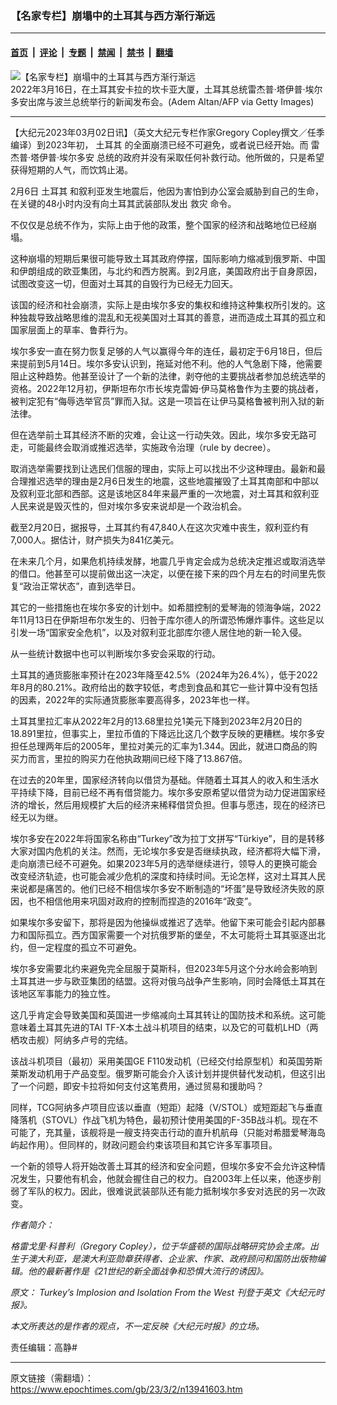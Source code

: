 ### 【名家专栏】崩塌中的土耳其与西方渐行渐远

---

#### [首页](../../../..?n13941603) &nbsp;|&nbsp; [评论](../../../../../epoch-comment?n13941603) &nbsp;|&nbsp; [专题](../../../../../epoch-special?n13941603) &nbsp;|&nbsp; [禁闻](../../../../../epoch-news?n13941603) &nbsp;|&nbsp; [禁书](../../../../../books?n13941603) &nbsp;|&nbsp; [翻墙](https://github.com/gfw-breaker/nogfw/blob/master/README.md?n13941603)


<div><img alt="【名家专栏】崩塌中的土耳其与西方渐行渐远" class="attachment-djy_600_400 size-djy_600_400 wp-post-image" src="https://i.epochtimes.com/assets/uploads/2023/03/id13941608-Recep-Tayyip-Erdogan-700x420-600x400.jpg"/>
<div class="caption">
 2022年3月16日，在土耳其安卡拉的坎卡亚大厦，土耳其总统雷杰普‧塔伊普‧埃尔多安出席与波兰总统举行的新闻发布会。(Adem Altan/AFP via Getty Images)
</div></div><hr/><div class="post_content" id="artbody" itemprop="articleBody">
 <!-- article content begin -->
 <p>
  【大纪元2023年03月02日讯】（英文大纪元专栏作家Gregory Copley撰文／任季编译）到2023年初，
  <ok href="https://www.epochtimes.com/gb/tag/%E5%9C%9F%E8%80%B3%E5%85%B6.html">
   土耳其
  </ok>
  的全面崩溃已经不可避免，或者说已经开始。而
  <ok href="https://www.epochtimes.com/gb/tag/%E9%9B%B7%E6%9D%B0%E6%99%AE%E2%80%A7%E5%A1%94%E4%BC%8A%E6%99%AE%E2%80%A7%E5%9F%83%E5%B0%94%E5%A4%9A%E5%AE%89.html">
   雷杰普‧塔伊普‧埃尔多安
  </ok>
  总统的政府并没有采取任何补救行动。他所做的，只是希望获得短期的人气，而饮鸩止渴。
 </p>
 <p>
  2月6日
  <ok href="https://www.epochtimes.com/gb/tag/%E5%9C%9F%E8%80%B3%E5%85%B6.html">
   土耳其
  </ok>
  和叙利亚发生地震后，他因为害怕到办公室会威胁到自己的生命，在关键的48小时内没有向土耳其武装部队发出
  <ok href="https://www.epochtimes.com/gb/tag/%E6%95%91%E7%81%BE.html">
   救灾
  </ok>
  命令。
 </p>
 <p>
  不仅仅是总统不作为，实际上由于他的政策，整个国家的经济和战略地位已经崩塌。
 </p>
 <p>
  这种崩塌的短期后果很可能导致土耳其政府停摆，国际影响力缩减到俄罗斯、中国和伊朗组成的欧亚集团，与北约和西方脱离。到2月底，美国政府出于自身原因，试图改变这一切，但面对土耳其的自毁行为已经无力回天。
 </p>
 <p>
  该国的经济和社会崩溃，实际上是由埃尔多安的集权和维持这种集权所引发的。这种独裁导致战略思维的混乱和无视美国对土耳其的善意，进而造成土耳其的孤立和国家层面上的草率、鲁莽行为。
 </p>
 <p>
  埃尔多安一直在努力恢复足够的人气以赢得今年的连任，最初定于6月18日，但后来提前到5月14日。埃尔多安认识到，拖延对他不利。他的人气急剧下降，他需要阻止这种趋势。他甚至设计了一个新的法律，剥夺他的主要挑战者参加总统选举的资格。2022年12月初，伊斯坦布尔市长埃克雷姆‧伊马莫格鲁作为主要的挑战者，被判定犯有“侮辱选举官员”罪而入狱。这是一项旨在让伊马莫格鲁被判刑入狱的新法律。
 </p>
 <p>
  但在选举前土耳其经济不断的灾难，会让这一行动失效。因此，埃尔多安无路可走，可能最终会取消或推迟选举，实施政令治理（rule by decree）。
 </p>
 <p>
  取消选举需要找到让选民们信服的理由，实际上可以找出不少这种理由。最新和最合理推迟选举的理由是2月6日发生的地震，这些地震摧毁了土耳其南部和中部以及叙利亚北部和西部。这是该地区84年来最严重的一次地震，对土耳其和叙利亚人民来说是毁灭性的，但对埃尔多安来说却是一个政治机会。
 </p>
 <p>
  截至2月20日，据报导，土耳其约有47,840人在这次灾难中丧生，叙利亚约有7,000人。据估计，财产损失为841亿美元。
 </p>
 <p>
  在未来几个月，如果危机持续发酵，地震几乎肯定会成为总统决定推迟或取消选举的借口。他甚至可以提前做出这一决定，以便在接下来的四个月左右的时间里先恢复“政治正常状态”，直到选举日。
 </p>
 <p>
  其它的一些措施也在埃尔多安的计划中。如希腊控制的爱琴海的领海争端，2022年11月13日在伊斯坦布尔发生的、归咎于库尔德人的所谓恐怖爆炸事件。这些足以引发一场“国家安全危机”，以及对叙利亚北部库尔德人居住地的新一轮入侵。
 </p>
 <p>
  从一些统计数据中也可以判断埃尔多安会采取的行动。
 </p>
 <p>
  土耳其的通货膨胀率预计在2023年降至42.5%（2024年为26.4%），低于2022年8月的80.21%。政府给出的数字较低，考虑到食品和其它一些计算中没有包括的因素，2022年的实际通货膨胀率要高得多，2023年也一样。
 </p>
 <p>
  土耳其里拉汇率从2022年2月的13.68里拉兑1美元下降到2023年2月20日的18.891里拉，但事实上，里拉币值的下降远比这几个数字反映的更糟糕。埃尔多安担任总理两年后的2005年，里拉对美元的汇率为1.344。因此，就进口商品的购买力而言，里拉的购买力在他执政期间已经下降了13.867倍。
 </p>
 <p>
  在过去的20年里，国家经济转向以借贷为基础。伴随着土耳其人的收入和生活水平持续下降，目前已经不再有借贷能力。埃尔多安原希望以借贷为动力促进国家经济的增长，然后用规模扩大后的经济来稀释借贷负担。但事与愿违，现在的经济已经无以为继。
 </p>
 <p>
  埃尔多安在2022年将国家名称由“Turkey”改为拉丁文拼写“Türkiye”，目的是转移大家对国内危机的关注。然而，无论埃尔多安是否继续执政，经济都将大幅下滑，走向崩溃已经不可避免。如果2023年5月的选举继续进行，领导人的更换可能会改变经济轨迹，也可能会减少危机的深度和持续时间。无论怎样，这对土耳其人民来说都是痛苦的。他们已经不相信埃尔多安不断制造的“坏蛋”是导致经济失败的原因，也不相信他用来巩固对政府的控制而捏造的2016年“政变”。
 </p>
 <p>
  如果埃尔多安留下，那将是因为他操纵或推迟了选举。他留下来可能会引起内部暴力和国际孤立。西方国家需要一个对抗俄罗斯的堡垒，不太可能将土耳其驱逐出北约，但一定程度的孤立不可避免。
 </p>
 <p>
  埃尔多安需要北约来避免完全屈服于莫斯科，但2023年5月这个分水岭会影响到土耳其进一步与欧亚集团的结盟。这将对俄乌战争产生影响，同时会降低土耳其在该地区军事能力的独立性。
 </p>
 <p>
  这几乎肯定会导致美国和英国进一步缩减向土耳其转让的国防技术和系统。这可能意味着土耳其先进的TAI TF-X本土战斗机项目的结束，以及它的可载机LHD（两栖攻击舰）阿纳多卢号的完结。
 </p>
 <p>
  该战斗机项目（最初）采用美国GE F110发动机（已经交付给原型机）和英国劳斯莱斯发动机用于产品变型。俄罗斯可能会介入该计划并提供替代发动机，但这引出了一个问题，即安卡拉将如何支付这笔费用，通过贸易和援助吗？
 </p>
 <p>
  同样，TCG阿纳多卢项目应该以垂直（短距）起降（V/STOL）或短距起飞与垂直降落机（STOVL）作战飞机为特色，最初预计使用美国的F-35B战斗机。现在不可能了，充其量，该舰将是一艘支持突击行动的直升机航母（只能对希腊爱琴海岛屿起作用）。但同样的，财政问题会约束该项目和其它许多军事项目。
 </p>
 <p>
  一个新的领导人将开始改善土耳其的经济和安全问题，但埃尔多安不会允许这种情况发生，只要他有机会，他就会握住自己的权力。自2003年上任以来，他逐步削弱了军队的权力。因此，很难说武装部队还有能力抵制埃尔多安对选民的另一次政变。
 </p>
 <p>
  <em>
   作者简介：
  </em>
 </p>
 <p>
  <em>
   格雷戈里‧科普利（Gregory Copley），位于华盛顿的国际战略研究协会主席。出生于澳大利亚，是澳大利亚勋章获得者、企业家、作家、政府顾问和国防出版物编辑。他的最新著作是《21世纪的新全面战争和恐惧大流行的诱因》。
  </em>
 </p>
 <p>
  <em>
   原文：
   <ok href="https://www.theepochtimes.com/turkeys-implosion-and-isolation-from-the-west_5085195.html">
    Turkey’s Implosion and Isolation From the West
   </ok>
   刊登于英文《大纪元时报》。
  </em>
 </p>
 <p>
  <em>
   本文所表达的是作者的观点，不一定反映《大纪元时报》的立场。
  </em>
 </p>
 <p>
  责任编辑：高静#
 </p>
 <!-- article content end -->
 <div id="below_article_ad">
 </div>
</div>


---

原文链接（需翻墙）：https://www.epochtimes.com/gb/23/3/2/n13941603.htm